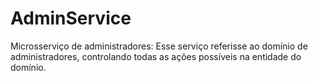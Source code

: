 # AdminService
Microsserviço de administradores: Esse serviço referisse ao domínio de administradores, controlando todas as ações possíveis na entidade do domínio.

